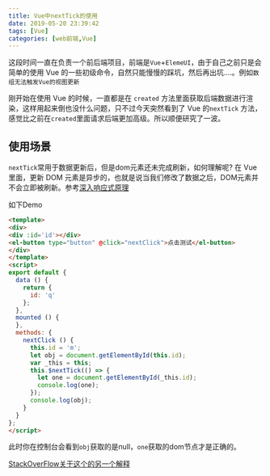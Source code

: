 ```yaml
---
title: Vue中nextTick的使用
date: 2019-05-20 23:39:42
tags: [Vue]
categories: [web前端,Vue]
---
```


这段时间一直在负责一个前后端项目，前端是`Vue`+`ElemeUI`，由于自己之前只是会简单的使用 Vue 的一些初级命令，自然只能慢慢的踩坑，然后再出坑....。例如`数组无法触发Vue的视图更新`

刚开始在使用 Vue 的时候，一直都是在 `created` 方法里面获取后端数据进行渲染，这样用起来倒也没什么问题，只不过今天突然看到了 Vue 的`nextTick` 方法，感觉比之前在`created`里面请求后端更加高级。所以顺便研究了一波。

## 使用场景
`nextTick`常用于数据更新后，但是dom元素还未完成刷新，如何理解呢? 在 Vue 里面，更新 DOM 元素是异步的，也就是说当我们修改了数据之后，DOM元素并不会立即被刷新。参考[深入响应式原理](https://cn.vuejs.org/v2/guide/reactivity.html#%E5%BC%82%E6%AD%A5%E6%9B%B4%E6%96%B0%E9%98%9F%E5%88%97)

如下Demo
```html
<template>
<div>
<div :id='id'></div>
<el-button type="button" @click="nextClick">点击测试</el-button>
</div>
</template>
<script>
export default {
  data () {
    return {
      id: 'q'
    };
  },
  mounted () {
  },
  methods: {
    nextClick () {
      this.id = 'm';
      let obj = document.getElementById(this.id);
      var _this = this;
      this.$nextTick(() => {
        let one = document.getElementById(_this.id);
        console.log(one);
      });
      console.log(obj);
    }
  }
};
</script>
```
此时你在控制台会看到`obj`获取的是null，`one`获取的dom节点才是正确的。


[StackOverFlow关于这个的另一个解释](https://stackoverflow.com/questions/47634258/what-is-nexttick-or-what-does-it-do-in-vuejs)
